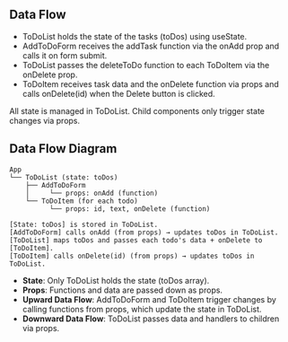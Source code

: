 ## Data Flow
- ToDoList holds the state of the tasks (toDos) using useState.
- AddToDoForm receives the addTask function via the onAdd prop and calls it on form submit.
- ToDoList passes the deleteToDo function to each ToDoItem via the onDelete prop.
- ToDoItem receives task data and the onDelete function via props and calls onDelete(id) when the Delete button is clicked.

All state is managed in ToDoList. Child components only trigger state changes via props.

## Data Flow Diagram

```
App
└── ToDoList (state: toDos)
    ├── AddToDoForm
    │     └── props: onAdd (function)
    └── ToDoItem (for each todo)
          └── props: id, text, onDelete (function)

[State: toDos] is stored in ToDoList.
[AddToDoForm] calls onAdd (from props) → updates toDos in ToDoList.
[ToDoList] maps toDos and passes each todo's data + onDelete to [ToDoItem].
[ToDoItem] calls onDelete(id) (from props) → updates toDos in ToDoList.
```

- **State**: Only ToDoList holds the state (toDos array).
- **Props**: Functions and data are passed down as props.
- **Upward Data Flow**: AddToDoForm and ToDoItem trigger changes by calling functions from props, which update the state in ToDoList.
- **Downward Data Flow**: ToDoList passes data and handlers to children via props.